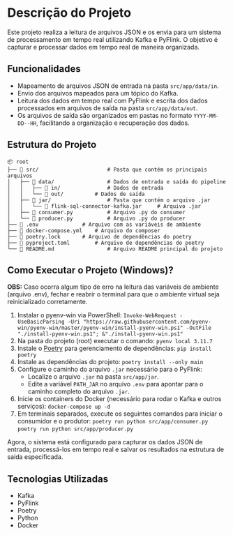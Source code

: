 # Descrição do Projeto
 
Este projeto realiza a leitura de arquivos JSON e os envia para um sistema de processamento em tempo real utilizando Kafka e PyFlink. O objetivo é capturar e processar dados em tempo real de maneira organizada.
 
## Funcionalidades
 
- Mapeamento de arquivos JSON de entrada na pasta `src/app/data/in`.
- Envio dos arquivos mapeados para um tópico do Kafka.
- Leitura dos dados em tempo real com PyFlink e escrita dos dados processados em arquivos de saída na pasta `src/app/data/out`.
- Os arquivos de saída são organizados em pastas no formato `YYYY-MM-DD--HH`, facilitando a organização e recuperação dos dados.

## Estrutura do Projeto
```
📦 root
├── 📁 src/                  	# Pasta que contém os principais arquivos
│   ├── 📁 data/             	# Dados de entrada e saída do pipeline
│   │   ├── 📁 in/   	      	# Dados de entrada
│   │   └── 📁 out/      	# Dados de saída
│   ├── 📁 jar/               	# Pasta que contém o arquivo .jar
│   │   └── 📄 flink-sql-connector-kafka.jar 	# Arquivo .jar
│   ├── 📄 consumer.py         	# Arquivo .py do consumer
│   └── 📄 producer.py       	# Arquivo .py do producer
├── 📄 .env  			# Arquivo com as variáveis de ambiente
├── 📄 docker-compose.yml  	# Arquivo do composer
├── 📄 poetry.lock  		# Arquivo de dependências do poetry
├── 📄 pyproject.toml  		# Arquivo de dependências do poetry
└── 📄 README.md              	# Arquivo README principal do projeto
```
 
## Como Executar o Projeto (Windows)?
**OBS:** Caso ocorra algum tipo de erro na leitura das variáveis de ambiente (arquivo .env), fechar e reabrir o terminal para que o ambiente virtual seja reinicializado corretamente.
1. Instalar o pyenv-win via PowerShell:
`Invoke-WebRequest -UseBasicParsing -Uri "https://raw.githubusercontent.com/pyenv-win/pyenv-win/master/pyenv-win/install-pyenv-win.ps1" -OutFile "./install-pyenv-win.ps1"; &"./install-pyenv-win.ps1"` 
2. Na pasta do projeto (root) executar o comando: `pyenv local 3.11.7`
3. Instale o [Poetry](https://python-poetry.org/) para gerenciamento de dependências: `pip install poetry`
4.  Instale as dependências do projeto:
	   `poetry install --only main` 
3.  Configure o caminho do arquivo `.jar` necessário para o PyFlink:
	   -   Localize o arquivo `.jar` na pasta `src/app/jar`.
	   -   Edite a variável `PATH_JAR` no arquivo `.env` para apontar para o caminho completo do arquivo `.jar`.
4.  Inicie os containers do Docker (necessário para rodar o Kafka e outros serviços): `docker-compose up -d`
5.  Em terminais separados, execute os seguintes comandos para iniciar o consumidor e o produtor:
   `poetry run python src/app/consumer.py`
   `poetry run python src/app/producer.py`

 
Agora, o sistema está configurado para capturar os dados JSON de entrada, processá-los em tempo real e salvar os resultados na estrutura de saída especificada.
 
## Tecnologias Utilizadas
 
-   Kafka
-   PyFlink
-   Poetry
-   Python
-   Docker
